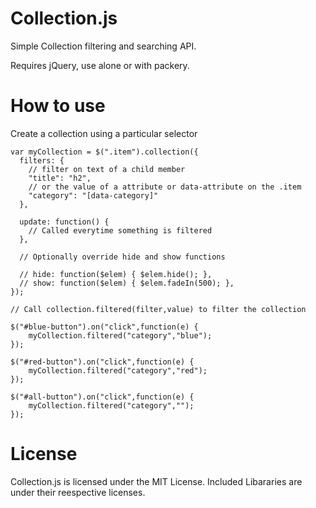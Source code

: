 # Collection.js

Simple Collection filtering and searching API.

Requires jQuery, use alone or with packery.

# How to use

Create a collection using a particular selector

    var myCollection = $(".item").collection({
      filters: {
        // filter on text of a child member
        "title": "h2",
        // or the value of a attribute or data-attribute on the .item
        "category": "[data-category]"
      },

      update: function() { 
        // Called everytime something is filtered
      },

      // Optionally override hide and show functions

      // hide: function($elem) { $elem.hide(); },
      // show: function($elem) { $elem.fadeIn(500); },
    });

    // Call collection.filtered(filter,value) to filter the collection

    $("#blue-button").on("click",function(e) {
        myCollection.filtered("category","blue");
    });

    $("#red-button").on("click",function(e) {
        myCollection.filtered("category","red");
    });

    $("#all-button").on("click",function(e) {
        myCollection.filtered("category","");
    });

# License

Collection.js is licensed under the MIT License. Included Libararies are under their reespective licenses.
    


